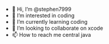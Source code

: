 - 👋 Hi, I’m @stephen7999
- 👀 I’m interested in coding
- 🌱 I’m currently learning coding
- 💞️ I’m looking to collaborate on xcode
- 📫 How to reach me central java

<!---
stephen7999/stephen7999 is a ✨ special ✨ repository because its `README.md` (this file) appears on your GitHub profile.
You can click the Preview link to take a look at your changes.
--->
